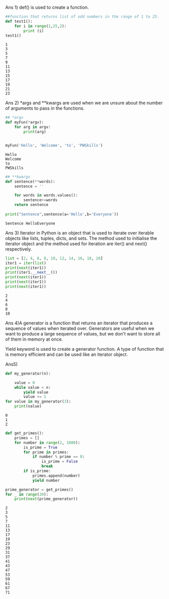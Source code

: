 Ans 1) def() is used to create a function.


```python
##function that returns list of odd numbers in the range of 1 to 25. 
def test1():
    for i in range(1,25,2):
        print (i)
test1()
```

    1
    3
    5
    7
    9
    11
    13
    15
    17
    19
    21
    23


Ans 2) *args and **kwargs are used when we are unsure about the number of arguments to pass in the functions.



```python
## *args
def myFun(*argv):
	for arg in argv:
		print(arg)


myFun('Hello', 'Welcome', 'to', 'PWSkills')

```

    Hello
    Welcome
    to
    PWSkills



```python
## **kwargs
def sentence(**words):
    sentence = ''

    for words in words.values():
        sentence+=words
    return sentence
    
print("Sentence",sentence(a='Hello',b='Everyone'))


```

    Sentence HelloEveryone


Ans 3) Iterator in Python is an object that is used to iterate over iterable objects like lists, tuples, dicts, and sets. 
The method used to initialise the iterator object and the method used for iteration are iter() and next() respectively.


```python
list = [2, 4, 6, 8, 10, 12, 14, 16, 18, 20]
iter1 = iter(list)
print(next(iter1))
print(iter1.__next__())
print(next(iter1))
print(next(iter1))
print(next(iter1))

```

    2
    4
    6
    8
    10


Ans 4)A generator is a function that returns an iterator that produces a sequence of values when iterated over.
Generators are useful when we want to produce a large sequence of values, but we don't want to store all of them in memory at once.

Yield keyword is used to create a generator function. A type of function that is memory efficient and can be used like an iterator object.


Ans5)
```python
def my_generator(n):

    value = 0
    while value < n:        
        yield value
        value += 1
for value in my_generator(3):
    print(value)
```

    0
    1
    2



```python
def get_primes(): 
    primes = []
    for number in range(2, 1000): 
        is_prime = True
        for prime in primes:
            if number % prime == 0: 
                is_prime = False 
                break  
        if is_prime: 
            primes.append(number) 
            yield number 

```


```python
prime_generator = get_primes()
for _ in range(20): 
    print(next(prime_generator)) 

```

    2
    3
    5
    7
    11
    13
    17
    19
    23
    29
    31
    37
    41
    43
    47
    53
    59
    61
    67
    71



```python

```

